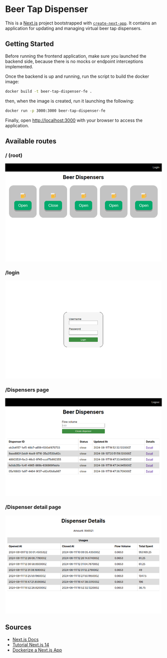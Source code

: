# Beer Tap Dispenser

This is a [Next.js](https://nextjs.org/) project bootstrapped with [`create-next-app`](https://github.com/vercel/next.js/tree/canary/packages/create-next-app). It contains an application for updating and managing virtual beer tap dispensers.

## Getting Started

Before running the frontend application, make sure you launched the backend side, because there is no mocks or endpoint interceptions implemented.

Once the backend is up and running, run the script to build the docker image:

```bash
docker build -t beer-tap-dispenser-fe .
```
then, when the image is created, run it launching the following:

```bash
docker run -p 3000:3000 beer-tap-dispenser-fe
```

Finally, open [http://localhost:3000](http://localhost:3000) with your browser to access the application.

## Available routes

### / (root)

![Homepage](readme-assets/homepage.png)

### /login

![Login page](readme-assets/login-page.png)

### /Dispensers page

![Dispensers page](readme-assets/dispensers-page.png)

### /Dispenser detail page

![Dispensers page](readme-assets/dispenser-details-page.png)

## Sources

- [Next.js Docs](https://nextjs.org/)
- [Tutorial Next.js 14](https://www.youtube.com/watch?v=jMy4pVZMyLM&t=777s)
- [Dockerize a Next.js App](https://medium.com/@itsuki.enjoy/dockerize-a-next-js-app-4b03021e084d)
